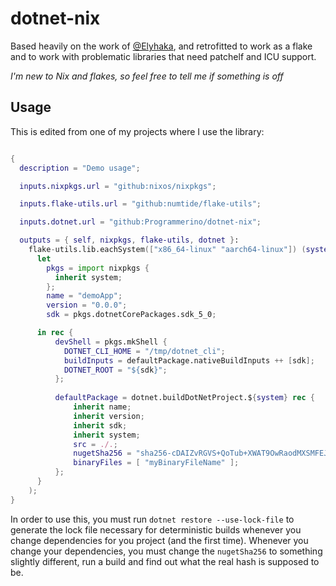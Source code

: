 # dotnet-nix
Based heavily on the work of [\@Elyhaka](https://gist.github.com/Elyhaka/0f0e3afe488100487ada6a2a8bef78a4), and retrofitted to work as a flake and to work with problematic libraries that need patchelf and ICU support.

*I'm new to Nix and flakes, so feel free to tell me if something is off*

## Usage

This is edited from one of my projects where I use the library:
```nix

{
  description = "Demo usage";

  inputs.nixpkgs.url = "github:nixos/nixpkgs";

  inputs.flake-utils.url = "github:numtide/flake-utils";

  inputs.dotnet.url = "github:Programmerino/dotnet-nix";

  outputs = { self, nixpkgs, flake-utils, dotnet }:
    flake-utils.lib.eachSystem(["x86_64-linux" "aarch64-linux"]) (system:
      let
        pkgs = import nixpkgs { 
          inherit system;
        };
        name = "demoApp";
        version = "0.0.0";
        sdk = pkgs.dotnetCorePackages.sdk_5_0;

      in rec {
          devShell = pkgs.mkShell {
            DOTNET_CLI_HOME = "/tmp/dotnet_cli";
            buildInputs = defaultPackage.nativeBuildInputs ++ [sdk];
            DOTNET_ROOT = "${sdk}";
          };
    
          defaultPackage = dotnet.buildDotNetProject.${system} rec {
              inherit name;
              inherit version;
              inherit sdk;
              inherit system;
              src = ./.;
              nugetSha256 = "sha256-cDAIZvRGVS+QoTub+XWAT9OwRaodMXSMFEJaIkJ2lHQ=";
              binaryFiles = [ "myBinaryFileName" ];
          };
      }
    );
}
```

In order to use this, you must run `dotnet restore --use-lock-file` to generate the lock file necessary for deterministic builds whenever you change dependencies for you project (and the first time). Whenever you change your dependencies, you must change the `nugetSha256` to something slightly different, run a build and find out what the real hash is supposed to be.